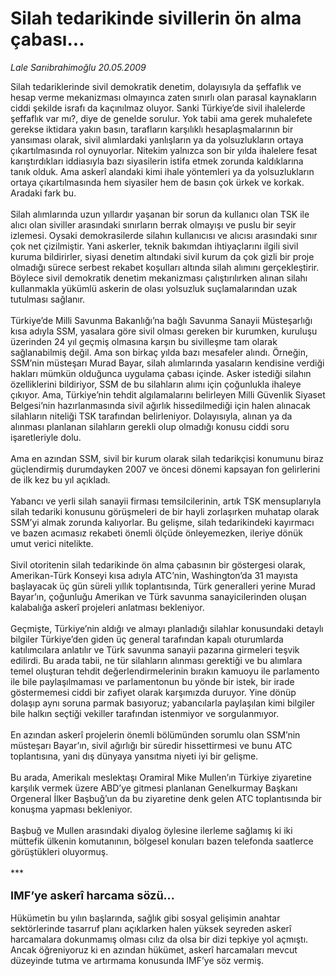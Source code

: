 # Silah tedarikinde sivillerin ön alma çabası...

*Lale Sarıibrahimoğlu 20.05.2009*

<div class="taraf_structure_2col_1zq">
<div class="margen_n">



 <p>Silah tedariklerinde sivil demokratik denetim, dolayısıyla da şeffaflık ve hesap verme mekanizması olmayınca zaten sınırlı olan parasal kaynakların ciddi şekilde israfı da kaçınılmaz oluyor. Sanki Türkiye’de sivil ihalelerde şeffaflık var mı?, diye de genelde sorulur. Yok tabii ama gerek muhalefete gerekse iktidara yakın basın, tarafların karşılıklı hesaplaşmalarının bir yansıması olarak, sivil alımlardaki yanlışların ya da yolsuzlukların ortaya çıkartılmasında rol oynuyorlar. Nitekim yalnızca son bir yılda ihalelere fesat karıştırdıkları iddiasıyla bazı siyasilerin istifa etmek zorunda kaldıklarına tanık olduk. Ama askerî alandaki kimi ihale yöntemleri ya da yolsuzlukların ortaya çıkartılmasında hem siyasiler hem de basın çok ürkek ve korkak. Aradaki fark bu. <br/><br/>Silah alımlarında uzun yıllardır yaşanan bir sorun da kullanıcı olan TSK ile alıcı olan siviller arasındaki sınırların berrak olmayışı ve puslu bir seyir izlemesi. Oysaki demokrasilerde silahın kullanıcısı ve alıcısı arasındaki sınır çok net çizilmiştir. Yani askerler, teknik bakımdan ihtiyaçlarını ilgili sivil kuruma bildirirler, siyasi denetim altındaki sivil kurum da çok gizli bir proje olmadığı sürece serbest rekabet koşulları altında silah alımını gerçekleştirir. Böylece sivil demokratik denetim mekanizması çalıştırılırken alınan silahı kullanmakla yükümlü askerin de olası yolsuzluk suçlamalarından uzak tutulması sağlanır. <br/><br/>Türkiye’de Milli Savunma Bakanlığı’na bağlı Savunma Sanayii Müsteşarlığı kısa adıyla SSM, yasalara göre sivil olması gereken bir kurumken, kuruluşu üzerinden 24 yıl geçmiş olmasına karşın bu sivilleşme tam olarak sağlanabilmiş değil. Ama son birkaç yılda bazı mesafeler alındı. Örneğin, SSM’nin müsteşarı Murad Bayar, silah alımlarında yasaların kendisine verdiği hakları mümkün olduğunca uygulama çabası içinde. Asker istediği silahın özelliklerini bildiriyor, SSM de bu silahların alımı için çoğunlukla ihaleye çıkıyor. Ama, Türkiye’nin tehdit algılamalarını belirleyen Milli Güvenlik Siyaset Belgesi’nin hazırlanmasında sivil ağırlık hissedilmediği için halen alınacak silahların niteliği TSK tarafından belirleniyor. Dolayısıyla, alınan ya da alınması planlanan silahların gerekli olup olmadığı konusu ciddi soru işaretleriyle dolu. <br/><br/>Ama en azından SSM, sivil bir kurum olarak silah tedarikçisi konumunu biraz güçlendirmiş durumdayken 2007 ve öncesi dönemi kapsayan fon gelirlerini de ilk kez bu yıl açıkladı. <br/><br/>Yabancı ve yerli silah sanayii firması temsilcilerinin, artık TSK mensuplarıyla silah tedariki konusunu görüşmeleri de bir hayli zorlaşırken muhatap olarak SSM’yi almak zorunda kalıyorlar. Bu gelişme, silah tedarikindeki kayırmacı ve bazen acımasız rekabeti önemli ölçüde önleyemezken, ileriye dönük umut verici nitelikte. <br/><br/>Sivil otoritenin silah tedarikinde ön alma çabasının bir göstergesi olarak, Amerikan-Türk Konseyi kısa adıyla ATC’nin, Washington’da 31 mayısta başlayacak üç gün süreli yıllık toplantısında, Türk generalleri yerine Murad Bayar’ın, çoğunluğu Amerikan ve Türk savunma sanayicilerinden oluşan kalabalığa askerî projeleri anlatması bekleniyor. <br/><br/>Geçmişte, Türkiye’nin aldığı ve almayı planladığı silahlar konusundaki detaylı bilgiler Türkiye’den giden üç general tarafından kapalı oturumlarda katılımcılara anlatılır ve Türk savunma sanayii pazarına girmeleri teşvik edilirdi. Bu arada tabii, ne tür silahların alınması gerektiği ve bu alımlara temel oluşturan tehdit değerlendirmelerinin bırakın kamuoyu ile parlamento ile bile paylaşılmaması ve parlamentonun bu yönde bir istek, bir irade göstermemesi ciddi bir zafiyet olarak karşımızda duruyor. Yine dönüp dolaşıp aynı soruna parmak basıyoruz; yabancılarla paylaşılan kimi bilgiler bile halkın seçtiği vekiller tarafından istenmiyor ve sorgulanmıyor. <br/><br/>En azından askerî projelerin önemli bölümünden sorumlu olan SSM’nin müsteşarı Bayar’ın, sivil ağırlığı bir süredir hissettirmesi ve bunu ATC toplantısına, yani dış dünyaya yansıtma niyeti iyi bir gelişme. <br/><br/>Bu arada, Amerikalı meslektaşı Oramiral Mike Mullen’ın Türkiye ziyaretine karşılık vermek üzere ABD’ye gitmesi planlanan Genelkurmay Başkanı Orgeneral İlker Başbuğ’un da bu ziyaretine denk gelen ATC toplantısında bir konuşma yapması bekleniyor. <br/><br/>Başbuğ ve Mullen arasındaki diyalog öylesine ilerleme sağlamış ki iki müttefik ülkenin komutanının, bölgesel konuları bazen telefonda saatlerce görüştükleri oluyormuş. <br/><br/>*** <br/><br/><font size="4"><strong>IMF’ye askerî harcama sözü... <br/></strong></font><br/>Hükümetin bu yılın başlarında, sağlık gibi sosyal gelişimin anahtar sektörlerinde tasarruf planı açıklarken halen yüksek seyreden askerî harcamalara dokunmamış olması cılız da olsa bir dizi tepkiye yol açmıştı. Ancak öğreniyoruz ki en azından hükümet, askerî harcamaları mevcut düzeyinde tutma ve artırmama konusunda IMF’ye söz vermiş. </p>
<br/>
<br/>
<br/>



<br/>


<div id="taraf_not">
</div>

</div>


</div>
